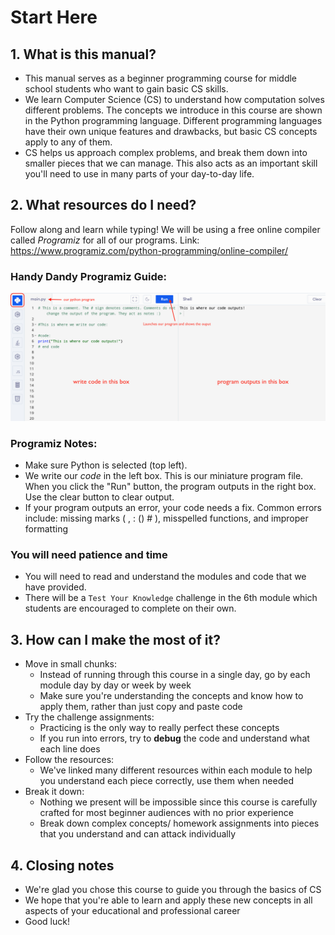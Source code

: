 # Start Here
## 1. What is this manual?
- This manual serves as a beginner programming course for middle school students who want to gain basic CS skills.
- We learn Computer Science (CS) to understand how computation solves different problems. The concepts we introduce in this course are shown in the Python programming language. Different programming languages have their own unique features and drawbacks, but basic CS concepts apply to any of them.
- CS helps us approach complex problems, and break them down into smaller pieces that we can manage. This also acts as an important skill you'll need to use in many parts of your day-to-day life.


## 2. What resources do I need?

Follow along and learn while typing! We will be using a free online compiler called _Programiz_ for all of our programs. Link: https://www.programiz.com/python-programming/online-compiler/

### Handy Dandy Programiz Guide:

<img src="https://github.com/anorris25/BeginnerCSManual/blob/a2ff1d53e8c1da13cc52a32df2b7d70e4f62d03a/Images/programiz.png" alt="programiz guide" width="800"/>

### Programiz Notes:
* Make sure Python is selected (top left).
* We write our _code_ in the left box. This is our miniature program file. When you click the "Run" button, the program outputs in the right box. Use the clear button to clear output.
* If your program outputs an error, your code needs a fix. Common errors include: missing marks ( , : () # ), misspelled functions, and improper formatting
### You will need patience and time
- You will need to read and understand the modules and code that we have provided.
- There will be a `Test Your Knowledge` challenge in the 6th module which students are encouraged to complete on their own.


## 3. How can I make the most of it?
- Move in small chunks:
    - Instead of running through this course in a single day, go by each module day by day or week by week 
    - Make sure you're understanding the concepts and know how to apply them, rather than just copy and paste code
- Try the challenge assignments:
    - Practicing is the only way to really perfect these concepts
    - If you run into errors, try to **debug** the code and understand what each line does
- Follow the resources:
    - We've linked many different resources within each module to help you understand each piece correctly, use them when needed
- Break it down:
    - Nothing we present will be impossible since this course is carefully crafted for most beginner audiences with no prior experience
    - Break down complex concepts/ homework assignments into pieces that you understand and can attack individually


## 4. Closing notes
- We're glad you chose this course to guide you through the basics of CS 
- We hope that you're able to learn and apply these new concepts in all aspects of your educational and professional career
- Good luck! 

